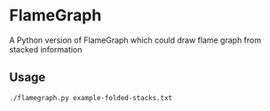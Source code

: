 # FlameGraph
A Python version of FlameGraph which could draw flame graph from stacked information

## Usage
`./flamegraph.py example-folded-stacks.txt`
